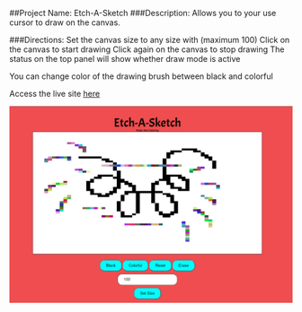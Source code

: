 ##Project Name: Etch-A-Sketch
###Description: Allows you to your use cursor to draw on the canvas.

###Directions:
Set the canvas size to any size with (maximum 100)
Click on the canvas to start drawing
Click again on the canvas to stop drawing
The status on the top panel will show whether draw mode is active

You can change color of the drawing brush between black and colorful 


Access the live site [here](https://acesif.github.io/Etch-a-sketch/)

![preview](etchasketchpreview.png)
